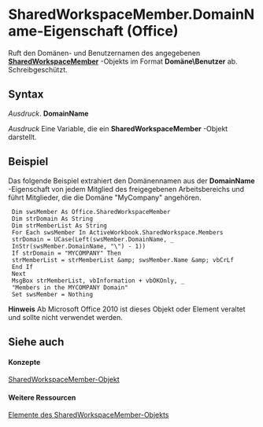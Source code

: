 
# SharedWorkspaceMember.DomainName-Eigenschaft (Office)

Ruft den Domänen- und Benutzernamen des angegebenen  **[SharedWorkspaceMember](4d5ec7d9-b7f2-cdcf-5db2-7429b7a08ed9.md)** -Objekts im Format **Domäne\Benutzer** ab. Schreibgeschützt.


## Syntax

 _Ausdruck_. **DomainName**

 _Ausdruck_ Eine Variable, die ein **SharedWorkspaceMember** -Objekt darstellt.


## Beispiel

Das folgende Beispiel extrahiert den Domänennamen aus der  **DomainName** -Eigenschaft von jedem Mitglied des freigegebenen Arbeitsbereichs und führt Mitglieder, die die Domäne "MyCompany" angehören.


```
 Dim swsMember As Office.SharedWorkspaceMember 
 Dim strDomain As String 
 Dim strMemberList As String 
 For Each swsMember In ActiveWorkbook.SharedWorkspace.Members 
 strDomain = UCase(Left(swsMember.DomainName, _ 
 InStr(swsMember.DomainName, "\") - 1)) 
 If strDomain = "MYCOMPANY" Then 
 strMemberList = strMemberList &amp; swsMember.Name &amp; vbCrLf 
 End If 
 Next 
 MsgBox strMemberList, vbInformation + vbOKOnly, _ 
 "Members in the MYCOMPANY Domain" 
 Set swsMember = Nothing 

```


 **Hinweis**  Ab Microsoft Office 2010 ist dieses Objekt oder Element veraltet und sollte nicht verwendet werden.


## Siehe auch


#### Konzepte


[SharedWorkspaceMember-Objekt](4d5ec7d9-b7f2-cdcf-5db2-7429b7a08ed9.md)
#### Weitere Ressourcen


[Elemente des SharedWorkspaceMember-Objekts](http://msdn.microsoft.com/library/d2519ac4-a9a3-0480-c7c3-dbd98c514692%28Office.15%29.aspx)